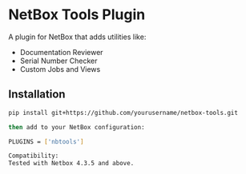 # NetBox Tools Plugin

A plugin for NetBox that adds utilities like:

- Documentation Reviewer
- Serial Number Checker
- Custom Jobs and Views

## Installation

```bash
pip install git+https://github.com/yourusername/netbox-tools.git

then add to your NetBox configuration:

PLUGINS = ['nbtools']

Compatibility:
Tested with Netbox 4.3.5 and above.
